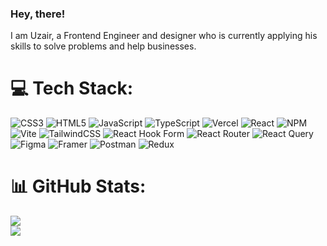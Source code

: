 ### Hey, there!

I am Uzair, a Frontend Engineer and designer who is currently applying his skills to solve problems and help businesses.

# 💻 Tech Stack:
![CSS3](https://img.shields.io/badge/css3-%231572B6.svg?style=flat&logo=css3&logoColor=white) 
![HTML5](https://img.shields.io/badge/html5-%23E34F26.svg?style=flat&logo=html5&logoColor=white) 
![JavaScript](https://img.shields.io/badge/javascript-%23323330.svg?style=flat&logo=javascript&logoColor=%23F7DF1E)
![TypeScript](https://img.shields.io/badge/typescript-%23007ACC.svg?style=flat&logo=typescript&logoColor=white) 
![Vercel](https://img.shields.io/badge/vercel-%23000000.svg?style=flat&logo=vercel&logoColor=white) 
![React](https://img.shields.io/badge/react-%2320232a.svg?style=flat&logo=react&logoColor=%2361DAFB) 
![NPM](https://img.shields.io/badge/NPM-%23CB3837.svg?style=flat&logo=npm&logoColor=white) ![Vite](https://img.shields.io/badge/vite-%23646CFF.svg?style=flat&logo=vite&logoColor=white) 
![TailwindCSS](https://img.shields.io/badge/tailwindcss-%2338B2AC.svg?style=flat&logo=tailwind-css&logoColor=white) 
![React Hook Form](https://img.shields.io/badge/React%20Hook%20Form-%23EC5990.svg?style=flat&logo=reacthookform&logoColor=white) 
![React Router](https://img.shields.io/badge/React_Router-CA4245?style=flat&logo=react-router&logoColor=white) 
![React Query](https://img.shields.io/badge/-React%20Query-FF4154?style=flat&logo=react%20query&logoColor=white) 
![Figma](https://img.shields.io/badge/figma-%23F24E1E.svg?style=flat&logo=figma&logoColor=white) 
![Framer](https://img.shields.io/badge/Framer-black?style=flat&logo=framer&logoColor=blue)
![Postman](https://img.shields.io/badge/Postman-FF6C37?style=flat&logo=postman&logoColor=white) 
![Redux](https://img.shields.io/badge/redux-%23593d88.svg?style=flat&logo=redux&logoColor=white)


# 📊 GitHub Stats:
![](https://github-readme-stats.vercel.app/api?username=uzairahmedkayani&theme=dark&hide_border=false&include_all_commits=true&count_private=false)<br/>
![](https://github-readme-streak-stats.herokuapp.com/?user=uzairahmedkayani&theme=dark&hide_border=false)
